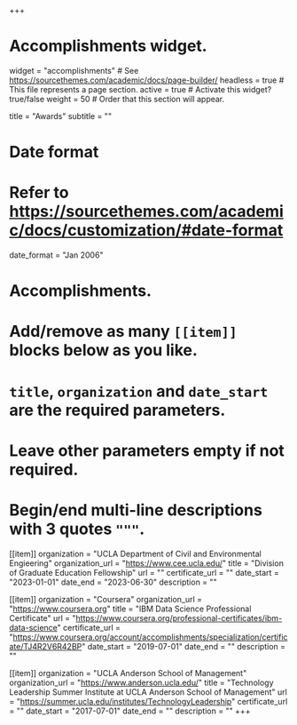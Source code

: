 +++
# Accomplishments widget.
widget = "accomplishments"  # See https://sourcethemes.com/academic/docs/page-builder/
headless = true  # This file represents a page section.
active = true  # Activate this widget? true/false
weight = 50  # Order that this section will appear.

title = "Awards"
subtitle = ""

# Date format
#   Refer to https://sourcethemes.com/academic/docs/customization/#date-format
date_format = "Jan 2006"

# Accomplishments.
#   Add/remove as many `[[item]]` blocks below as you like.
#   `title`, `organization` and `date_start` are the required parameters.
#   Leave other parameters empty if not required.
#   Begin/end multi-line descriptions with 3 quotes `"""`.

[[item]]
  organization = "UCLA Department of Civil and Environmental Engieering"
  organization_url = "https://www.cee.ucla.edu/"
  title = "Division of Graduate Education Fellowship"
  url = ""
  certificate_url = ""
  date_start = "2023-01-01"
  date_end = "2023-06-30"
  description = ""

[[item]]
  organization = "Coursera"
  organization_url = "https://www.coursera.org"
  title = "IBM Data Science Professional Certificate"
  url = "https://www.coursera.org/professional-certificates/ibm-data-science"
  certificate_url = "https://www.coursera.org/account/accomplishments/specialization/certificate/TJ4R2V6R42BP"
  date_start = "2019-07-01"
  date_end = ""
  description = ""

[[item]]
  organization = "UCLA Anderson School of Management"
  organization_url = "https://www.anderson.ucla.edu/"
  title = "Technology Leadership Summer Institute at UCLA Anderson School of Management"
  url = "https://summer.ucla.edu/institutes/TechnologyLeadership"
  certificate_url = ""
  date_start = "2017-07-01"
  date_end = ""
  description = ""
+++
